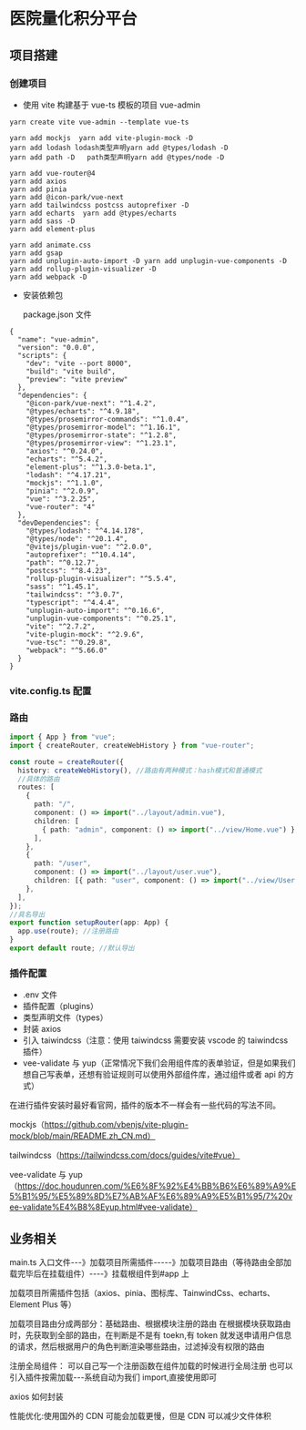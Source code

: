 # 医院量化积分平台

## 项目搭建

### 创建项目

- 使用 vite 构建基于 vue-ts 模板的项目 vue-admin

```
yarn create vite vue-admin --template vue-ts

yarn add mockjs  yarn add vite-plugin-mock -D
yarn add lodash lodash类型声明yarn add @types/lodash -D
yarn add path -D   path类型声明yarn add @types/node -D

yarn add vue-router@4
yarn add axios
yarn add pinia
yarn add @icon-park/vue-next
yarn add tailwindcss postcss autoprefixer -D
yarn add echarts  yarn add @types/echarts
yarn add sass -D
yarn add element-plus

yarn add animate.css
yarn add gsap
yarn add unplugin-auto-import -D yarn add unplugin-vue-components -D
yarn add rollup-plugin-visualizer -D
yarn add webpack -D
```

- 安装依赖包

  package.json 文件

```
{
  "name": "vue-admin",
  "version": "0.0.0",
  "scripts": {
    "dev": "vite --port 8000",
    "build": "vite build",
    "preview": "vite preview"
  },
  "dependencies": {
    "@icon-park/vue-next": "^1.4.2",
    "@types/echarts": "^4.9.18",
    "@types/prosemirror-commands": "^1.0.4",
    "@types/prosemirror-model": "^1.16.1",
    "@types/prosemirror-state": "^1.2.8",
    "@types/prosemirror-view": "^1.23.1",
    "axios": "^0.24.0",
    "echarts": "^5.4.2",
    "element-plus": "^1.3.0-beta.1",
    "lodash": "^4.17.21",
    "mockjs": "^1.1.0",
    "pinia": "^2.0.9",
    "vue": "^3.2.25",
    "vue-router": "4"
  },
  "devDependencies": {
    "@types/lodash": "^4.14.178",
    "@types/node": "^20.1.4",
    "@vitejs/plugin-vue": "^2.0.0",
    "autoprefixer": "^10.4.14",
    "path": "^0.12.7",
    "postcss": "^8.4.23",
    "rollup-plugin-visualizer": "^5.5.4",
    "sass": "^1.45.1",
    "tailwindcss": "^3.0.7",
    "typescript": "^4.4.4",
    "unplugin-auto-import": "^0.16.6",
    "unplugin-vue-components": "^0.25.1",
    "vite": "^2.7.2",
    "vite-plugin-mock": "^2.9.6",
    "vue-tsc": "^0.29.8",
    "webpack": "^5.66.0"
  }
}

```

### vite.config.ts 配置

### 路由

```typescript
import { App } from "vue";
import { createRouter, createWebHistory } from "vue-router";

const route = createRouter({
  history: createWebHistory(), //路由有两种模式：hash模式和普通模式
  //具体的路由
  routes: [
    {
      path: "/",
      component: () => import("../layout/admin.vue"),
      children: [
        { path: "admin", component: () => import("../view/Home.vue") },
      ],
    },
    {
      path: "/user",
      component: () => import("../layout/user.vue"),
      children: [{ path: "user", component: () => import("../view/User.vue") }],
    },
  ],
});
//具名导出
export function setupRouter(app: App) {
  app.use(route); //注册路由
}
export default route; //默认导出
```

### 插件配置

- .env 文件
- 插件配置（plugins）
- 类型声明文件（types）
- 封装 axios
- 引入 taiwindcss（注意：使用 taiwindcss 需要安装 vscode 的 taiwindcss 插件）
- vee-validate 与 yup（正常情况下我们会用组件库的表单验证，但是如果我们想自己写表单，还想有验证规则可以使用外部组件库，通过组件或者 api 的方式）

在进行插件安装时最好看官网，插件的版本不一样会有一些代码的写法不同。

mockjs（https://github.com/vbenjs/vite-plugin-mock/blob/main/README.zh_CN.md）

tailwindcss（https://tailwindcss.com/docs/guides/vite#vue）

vee-validate 与 yup（https://doc.houdunren.com/%E6%8F%92%E4%BB%B6%E6%89%A9%E5%B1%95/%E5%89%8D%E7%AB%AF%E6%89%A9%E5%B1%95/7%20vee-validate%E4%B8%8Eyup.html#vee-validate）

## 业务相关

main.ts 入口文件---》加载项目所需插件-----》加载项目路由（等待路由全部加载完毕后在挂载组件）----》挂载根组件到#app 上

加载项目所需插件包括（axios、pinia、图标库、TainwindCss、echarts、Element Plus 等）

加载项目路由分成两部分：基础路由、根据模块注册的路由
在根据模块获取路由时，先获取到全部的路由，在判断是不是有 toekn,有 token 就发送申请用户信息的请求，然后根据用户的角色判断渲染哪些路由，过滤掉没有权限的路由

注册全局组件：
可以自己写一个注册函数在组件加载的时候进行全局注册
也可以引入插件按需加载---系统自动为我们 import,直接使用即可

axios 如何封装

性能优化:使用国外的 CDN 可能会加载更慢，但是 CDN 可以减少文件体积
